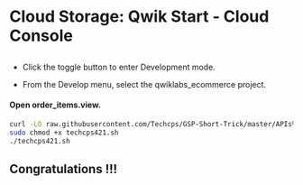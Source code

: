 
# Cloud Storage: Qwik Start - Cloud Console














## 

- Click the toggle button to enter Development mode.

- From the Develop menu, select the qwiklabs_ecommerce project.

#### Open order_items.view.


```bash
curl -LO raw.githubusercontent.com/Techcps/GSP-Short-Trick/master/APIs%20Explorer%20Cloud%20Storage/techcps421.sh
sudo chmod +x techcps421.sh
./techcps421.sh
```



## Congratulations !!!

